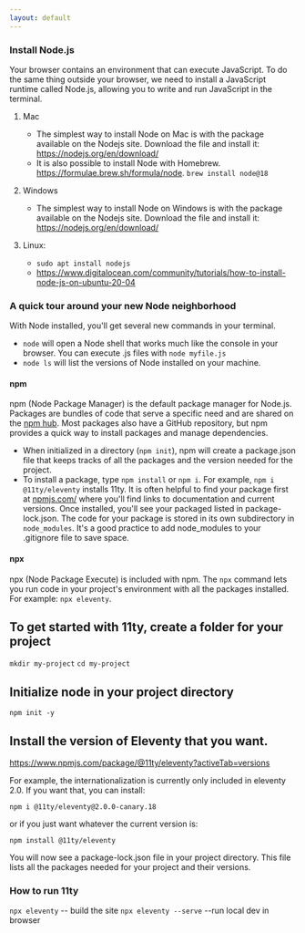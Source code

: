 ```yaml
---
layout: default
---
```


### Install Node.js
Your browser contains an environment that can execute JavaScript. To do the same thing outside your browser, we need to install a JavaScript runtime called Node.js, allowing you to write and run JavaScript in the terminal. 

1. Mac
    - The simplest way to install Node on Mac is with the package available on the Nodejs site. Download the file and install it: https://nodejs.org/en/download/
    - It is also possible to install Node with Homebrew. https://formulae.brew.sh/formula/node. `brew install node@18`
2. Windows
    - The simplest way to install Node on Windows is with the package available on the Nodejs site. Download the file and install it: https://nodejs.org/en/download/

3. Linux:
    - `sudo apt install nodejs`
    - https://www.digitalocean.com/community/tutorials/how-to-install-node-js-on-ubuntu-20-04

### A quick tour around your new Node neighborhood

With Node installed, you'll get several new commands in your terminal.  

- `node` will open a Node shell that works much like the console in your browser. You can execute .js files with `node myfile.js`
- `node ls` will list the versions of Node installed on your machine.

#### npm 
npm (Node Package Manager) is the default package manager for Node.js. Packages are bundles of code that serve a specific need and are shared on the [npm hub](https://www.npmjs.com/). Most packages also have a GitHub repository, but npm provides a quick way to install packages and manage dependencies.  
- When initialized in a directory (`npm init`), npm will create a package.json file that keeps tracks of all the packages and the version needed for the project. 
- To install a package, type `npm install` or `npm i`. For example, `npm i @11ty/eleventy` installs 11ty. It is often helpful to find your package first at [npmjs.com/](https://www.npmjs.com/) where you'll find links to documentation and current versions. Once installed, you'll see your packaged listed in package-lock.json. The code for your package is stored in its own subdirectory in `node_modules`.  It's a good practice to add node_modules to your .gitignore file to save space. 

#### npx
npx (Node Package Execute) is included with npm. The `npx` command lets you run code in your project's environment with all the packages installed. For example: `npx eleventy`.


## To get started with 11ty, create a folder for your project
`mkdir my-project`
`cd my-project` 

## Initialize node in your project directory
`npm init -y`

## Install the version of Eleventy that you want.
https://www.npmjs.com/package/@11ty/eleventy?activeTab=versions

For example, the internationalization is currently only included in eleventy 2.0.  If you want that, you can install:

`npm i @11ty/eleventy@2.0.0-canary.18`

or if you just want whatever the current version is: 

`npm install @11ty/eleventy`

You will now see a package-lock.json file in your project directory.  This file lists all the packages needed for your project and their versions.

### How to run 11ty

`npx eleventy` -- build the site
`npx eleventy --serve` --run local dev in browser

